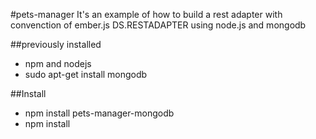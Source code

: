 #pets-manager
It's an example of how to build a rest adapter with convenction of ember.js DS.RESTADAPTER using node.js and mongodb


##previously installed
 - npm and nodejs
 - sudo apt-get install mongodb

##Install
 - npm install pets-manager-mongodb
 - npm install
